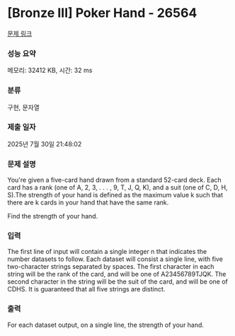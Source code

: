 # [Bronze III] Poker Hand - 26564 

[문제 링크](https://www.acmicpc.net/problem/26564) 

### 성능 요약

메모리: 32412 KB, 시간: 32 ms

### 분류

구현, 문자열

### 제출 일자

2025년 7월 30일 21:48:02

### 문제 설명

<p>You're given a five-card hand drawn from a standard 52-card deck. Each card has a rank (one of A, 2, 3, . . . , 9, T, J, Q, K), and a suit (one of C, D, H, S).The strength of your hand is defined as the maximum value k such that there are k cards in your hand that have the same rank.</p>

<p>Find the strength of your hand.</p>

### 입력 

 <p>The first line of input will contain a single integer n that indicates the number datasets to follow. Each dataset will consist a single line, with five two-character strings separated by spaces. The first character in each string will be the rank of the card, and will be one of A23456789TJQK. The second character in the string will be the suit of the card, and will be one of CDHS. It is guaranteed that all five strings are distinct.</p>

### 출력 

 <p>For each dataset output, on a single line, the strength of your hand.</p>

